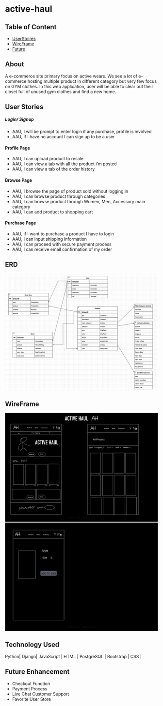# active-haul

## Table of Content
- [UserStoires](#user-stories)
- [WireFrame](#WireFrame)
- [Future](#future-enhancement)

## About
A e-commerce site primary focus on active wears. We see a lot of e-commerce hosting multiple product in different category but very few focus on GYM clothes. In this web application, user will be able to clear out their closet full of unused gym clothes and find a new home. 

## User Stories
##### Login/ Signup
* AAU, I will be prompt to enter login if any purchase, profile is involved
* AAU, if I have no account I can sign up to be a user
#### Profile Page
* AAU, I can upload product to resale
* AAU, I can view a tab with all the product i'm posted
* AAU, I can view a tab of the order history
#### Browse Page
* AAU, I browse the page of product sold without logging in
* AAU, I can browse product through categories
* AAU, I can browse product through Women, Men, Accessory main category
* AAU, I can add product to shopping cart
#### Purchase Page
* AAU, if I want to purchase a product I have to login
* AAU,  I can input shipping information
* AAU, I can proceed with secure payment process
* AAU, I can receive email confirmation of my order

## ERD
![ERD](/readme_img/ERD.png "ERD")

## WireFrame
![Wireframe](/readme_img/Wireframe1-11.jpg "Wire Frame_1")
![Wireframe](/readme_img/Wireframe%202-12.jpg "Wire Frame_2")

## Technology Used
Python| Django| JavaScript | HTML | PostgreSQL | Bootstrap | CSS |

## <a id="future">Future Enhancement</a>
* Checkout Function 
* Payment Process 
* Live Chat Customer Support 
* Favorite User Store 